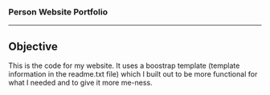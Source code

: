### Person Website Portfolio
***
## Objective

This is the code for my website. It uses a boostrap template (template information in the readme.txt file) which I built out to be more functional for what I needed and to give it more me-ness.








